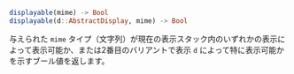 ```julia
displayable(mime) -> Bool
displayable(d::AbstractDisplay, mime) -> Bool
```

与えられた `mime` タイプ（文字列）が現在の表示スタック内のいずれかの表示によって表示可能か、または2番目のバリアントで表示 `d` によって特に表示可能かを示すブール値を返します。
